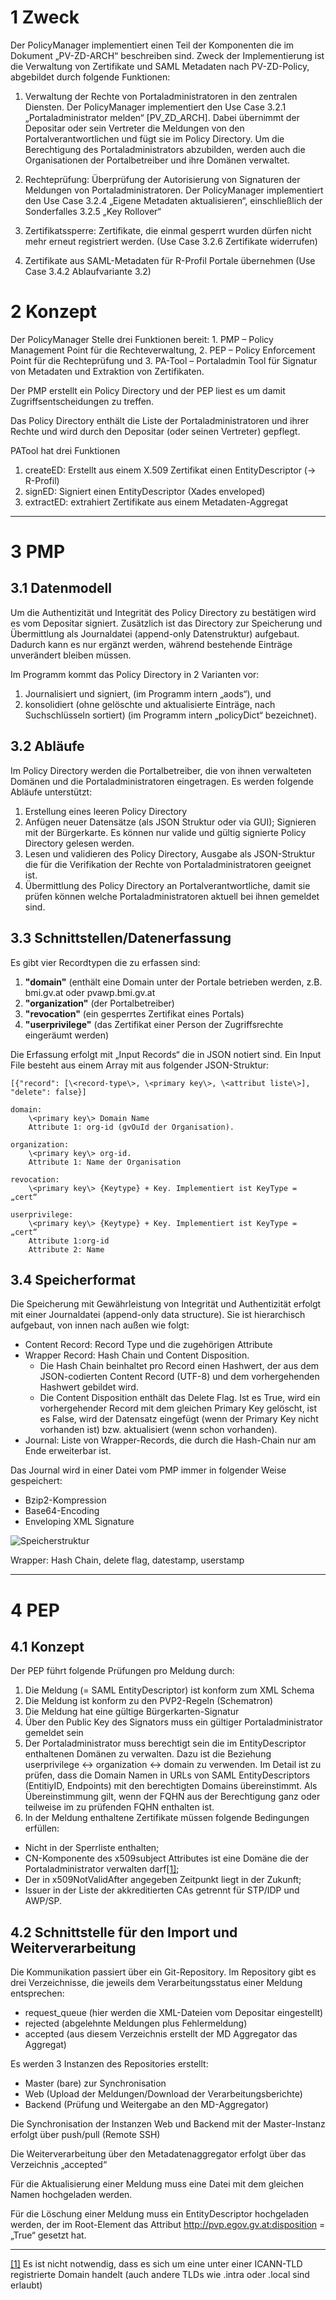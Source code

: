 1       Zweck
=============

Der PolicyManager implementiert einen Teil der Komponenten die im
Dokument „PV-ZD-ARCH“ beschreiben sind. Zweck der Implementierung ist
die Verwaltung von Zertifikate und SAML Metadaten nach PV-ZD-Policy,
abgebildet durch folgende Funktionen:

1.    Verwaltung der Rechte von Portaladministratoren in den zentralen
Diensten. Der PolicyManager implementiert den Use Case 3.2.1
„Portaladministrator melden“ [PV\_ZD\_ARCH]. Dabei übernimmt der
Depositar oder sein Vertreter die Meldungen von den
Portalverantwortlichen und fügt sie im Policy Directory. Um die
Berechtigung des Portaladministrators abzubilden, werden auch die
Organisationen der Portalbetreiber und ihre Domänen verwaltet.

2.    Rechteprüfung: Überprüfung der Autorisierung von Signaturen der
Meldungen von Portaladministratoren. Der PolicyManager implementiert den
Use Case 3.2.4 „Eigene Metadaten aktualisieren“, einschließlich der
Sonderfalles 3.2.5 „Key Rollover“

3.    Zertifikatssperre: Zertifikate, die einmal gesperrt wurden dürfen
nicht mehr erneut registriert werden. (Use Case 3.2.6 Zertifikate
widerrufen)

4.    Zertifikate aus SAML-Metadaten für R-Profil Portale übernehmen
(Use Case 3.4.2 Ablaufvariante 3.2)

2       Konzept
===============

Der PolicyManager Stelle drei Funktionen bereit:
​1. PMP – Policy Management Point für die Rechteverwaltung,
​2. PEP – Policy Enforcement Point für die Rechteprüfung und
​3. PA-Tool – Portaladmin Tool für Signatur von Metadaten und Extraktion
von Zertifikaten.

Der PMP erstellt ein Policy Directory und der PEP liest es um damit
Zugriffsentscheidungen zu treffen.

Das Policy Directory enthält die Liste der Portaladministratoren und
ihrer Rechte und wird durch den Depositar (oder seinen Vertreter)
gepflegt.

PATool hat drei Funktionen
1. createED: Erstellt aus einem X.509 Zertifikat einen EntityDescriptor (-\> R-Profil)
2. signED: Signiert einen EntityDescriptor (Xades enveloped)
3. extractED: extrahiert Zertifikate aus einem Metadaten-Aggregat

** **

3       PMP
===========
3.1      Datenmodell
--------------------

Um die Authentizität und Integrität des Policy Directory zu bestätigen
wird es vom Depositar signiert. Zusätzlich ist das Directory zur
Speicherung und Übermittlung als Journaldatei (append-only
Datenstruktur) aufgebaut. Dadurch kann es nur ergänzt werden, während
bestehende Einträge unverändert bleiben müssen.

Im Programm kommt das Policy Directory in 2 Varianten vor:

1. Journalisiert und signiert, (im Programm intern „aods“), und
2. konsolidiert (ohne gelöschte und aktualisierte Einträge, nach Suchschlüsseln sortiert) (im Programm intern „policyDict“ bezeichnet).

3.2      Abläufe
----------------

Im Policy Directory werden die Portalbetreiber, die von ihnen
verwalteten Domänen und die Portaladministratoren eingetragen. Es werden
folgende Abläufe unterstützt:

1.    Erstellung eines leeren Policy Directory
2.    Anfügen neuer Datensätze (als JSON Struktur oder via GUI);
Signieren mit der Bürgerkarte. Es können nur valide und gültig signierte
Policy Directory gelesen werden.
3.    Lesen und validieren des Policy Directory, Ausgabe als
JSON-Struktur die für die Verifikation der Rechte von
Portaladministratoren geeignet ist.
4.    Übermittlung des Policy Directory an Portalverantwortliche, damit
sie prüfen können welche Portaladministratoren aktuell bei ihnen
gemeldet sind.


3.3      Schnittstellen/Datenerfassung
--------------------------------------

Es gibt vier Recordtypen die zu erfassen sind:

1. **"domain"** (enthält eine Domain unter der Portale betrieben werden, z.B. bmi.gv.at oder pvawp.bmi.gv.at
2. **"organization"** (der Portalbetreiber)
3. **"revocation"** (ein gesperrtes Zertifikat eines Portals)
4. **"userprivilege"** (das Zertifikat einer Person der Zugriffsrechte eingeräumt werden)

Die Erfassung erfolgt mit „Input Records“ die in JSON notiert sind. Ein
Input File besteht aus einem Array mit aus folgender JSON-Struktur:

    [{"record": [\<record-type\>, \<primary key\>, \<attribut liste\>], "delete": false}]

    domain:
        \<primary key\> Domain Name
        Attribute 1: org-id (gvOuId der Organisation).

    organization:
        \<primary key\> org-id.
        Attribute 1: Name der Organisation

    revocation:
        \<primary key\> {Keytype} + Key. Implementiert ist KeyType = „cert“

    userprivilege:
        \<primary key\> {Keytype} + Key. Implementiert ist KeyType = „cert“
        Attribute 1:org-id
        Attribute 2: Name

3.4      Speicherformat
-----------------------

Die Speicherung mit Gewährleistung von Integrität und Authentizität
erfolgt mit einer Journaldatei (append-only data structure). Sie ist
hierarchisch aufgebaut, von innen nach außen wie folgt:
    
- Content Record: Record Type und die zugehörigen Attribute
- Wrapper Record: Hash Chain und Content Disposition.
  - Die Hash Chain beinhaltet pro Record einen Hashwert, der aus dem 
  JSON-codierten Content Record (UTF-8) und dem vorhergehenden Hashwert gebildet wird.
  - Die Content Disposition enthält das Delete Flag. Ist es True, wird
  ein vorhergehender Record mit dem gleichen Primary Key gelöscht, ist es False, 
  wird der Datensatz eingefügt (wenn der Primary Key nicht
  vorhanden ist) bzw. aktualisiert (wenn schon vorhanden).
- Journal: Liste von Wrapper-Records, die durch die Hash-Chain nur am Ende erweiterbar ist.

Das Journal wird in einer Datei vom PMP immer in folgender Weise gespeichert:
-  Bzip2-Kompression
-  Base64-Encoding
-  Enveloping XML Signature

![Speicherstruktur](doc/ZD_Rechte_AODS.png)

Wrapper: Hash Chain, delete flag, datestamp, userstamp

** **

4       PEP
===========
4.1      Konzept
----------------

Der PEP führt folgende Prüfungen pro Meldung durch:

1. Die Meldung (= SAML EntityDescriptor) ist konform zum XML Schema
2. Die Meldung ist konform zu den PVP2-Regeln (Schematron)
3. Die Meldung hat eine gültige Bürgerkarten-Signatur
4. Über den Public Key des Signators muss ein gültiger Portaladministrator gemeldet sein
5. Der Portaladministrator muss berechtigt sein die im
EntityDescriptor enthaltenen Domänen zu verwalten. Dazu ist die
Beziehung userprivilege \<-\> organization \<-\> domain zu verwenden. Im
Detail ist zu prüfen, dass die Domain Namen in URLs von SAML
EntityDescriptors (EntitiyID, Endpoints) mit den berechtigten Domains
übereinstimmt. Als Übereinstimmung gilt, wenn der FQHN aus der
Berechtigung ganz oder teilweise im zu prüfenden FQHN enthalten ist.
6. In der Meldung enthaltene Zertifikate müssen folgende Bedingungen erfüllen:
  * Nicht in der Sperrliste enthalten;
  * CN-Komponente des x509subject Attributes ist eine Domäne die der Portaladministrator verwalten darf[[1]](#_ftn1);
  * Der in x509NotValidAfter angegeben Zeitpunkt liegt in der Zukunft;
  * Issuer in der Liste der akkreditierten CAs getrennt für STP/IDP und AWP/SP.

4.2      Schnittstelle für den Import und Weiterverarbeitung
------------------------------------------------------------

Die Kommunikation passiert über ein Git-Repository. Im Repository gibt
es drei Verzeichnisse, die jeweils dem Verarbeitungsstatus einer Meldung
entsprechen:

-  request\_queue (hier werden die XML-Dateien vom Depositar eingestellt)
-  rejected (abgelehnte Meldungen plus Fehlermeldung)
-  accepted (aus diesem Verzeichnis erstellt der MD Aggregator das Aggregat)

Es werden 3 Instanzen des Repositories erstellt:
- Master (bare) zur Synchronisation
- Web (Upload der Meldungen/Download der Verarbeitungsberichte)
- Backend (Prüfung und Weitergabe an den MD-Aggregator)

Die Synchronisation der Instanzen Web und Backend mit der Master-Instanz
erfolgt über push/pull (Remote SSH)

Die Weiterverarbeitung über den Metadatenaggregator erfolgt über das
Verzeichnis „accepted“

Für die Aktualisierung einer Meldung muss eine Datei mit dem gleichen
Namen hochgeladen werden.

Für die Löschung einer Meldung muss ein EntityDescriptor hochgeladen
werden, der im Root-Element das Attribut
http://pvp.egov.gv.at:disposition = „True“ gesetzt hat.

* * * * *

[[1]](#_ftnref1) Es ist nicht notwendig, dass es sich um eine unter
einer ICANN-TLD registrierte Domain handelt (auch andere TLDs wie .intra
oder .local sind erlaubt)

